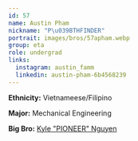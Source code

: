 ```yaml
---
id: 57
name: Austin Pham
nickname: "P\u039BTHFINDER"
portrait: images/bros/57apham.webp
group: eta
role: undergrad
links:
  instagram: austin_famm
  linkedin: austin-pham-6b4568239
---
```


**Ethnicity:** Vietnameese/Filipino

**Major:** Mechanical Engineering

**Big Bro:** [Kyle "PIONEER" Nguyen](45knguyen)
